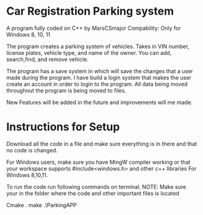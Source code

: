 # Car Registration Parking system
A program fully coded on C++ by MarsCSmajor
Compability: Only for Windows 8, 10, 11

The program creates a parking system of vehicles. Takes in VIN number, license plates, vehicle type, and name of the owner. 
You can add, search,find, and remove vehicle.

The program has a save system in which will save the changes that a user made during the program. I have build a login system that makes the user create an account in order to login to the program. All data being moved throughout the program is being moved to files. 

New Features will be added in the future and improvements will me made. 



# Instructions for Setup
Download all the code in a file and make sure everything is in there and that no code is changed.

For Windows users, make sure you have MingW compiler working or that your workspace supports #include<windows.h> and other c++ libraries 
For Windows 8,10,11.

To run the code run following commands on terminal. NOTE: Make sure your in the folder where the code and other important files is located

Cmake .
make
.\ParkingAPP
